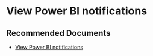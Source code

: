   <properties
	pageTitle="configuring notifications"
	description="configuring notifications"
	service="microsoft.PowerBIDedicated"
	resource="capacities"
	authors="pjfreitas"
	ms.author="pfreitas"	
	displayOrder="120"
	selfHelpType="generic"
	supportTopicIds="32628081"
	productPesIds="16334"
	cloudEnvironments="public, MoonCake, fairfax" 
	articleId="c5701f1f-d94b-5aaa-6e6b-c9f37f46bb7d"
	ownershipId="ASEP_ContentService_Placeholder"
/>

# View Power BI notifications

## **Recommended Documents**

* [View Power BI notifications](https://docs.microsoft.com/power-bi/consumer/end-user-notification-center)
